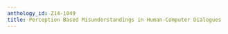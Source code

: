 ```yaml
---
anthology_id: Z14-1049
title: Perception Based Misunderstandings in Human-Computer Dialogues
---
```

